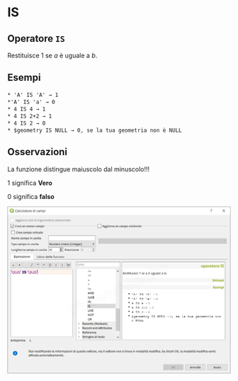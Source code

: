# IS

## Operatore `IS`

Restituisce 1 se _a_ è uguale a _b_.

## Esempi

```text
* 'A' IS 'A' → 1
*'A' IS 'a' → 0
* 4 IS 4 → 1
* 4 IS 2+2 → 1
* 4 IS 2 → 0
* $geometry IS NULL → 0, se la tua geometria non è NULL
```

## Osservazioni

La funzione distingue maiuscolo dal minuscolo!!!

1 significa **Vero**

0 significa **falso**

![](../../../.gitbook/assets/is1%20%281%29.png)

